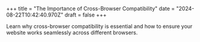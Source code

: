 +++
title = "The Importance of Cross-Browser Compatibility"
date = "2024-08-22T10:42:40.970Z"
draft = false
+++

  Learn why cross-browser compatibility is essential and how to ensure your website works seamlessly across different browsers.
        